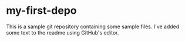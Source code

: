 # my-first-depo

This is a sample git repository containing some sample files. I've added some text to the readme using GitHub's editor.
